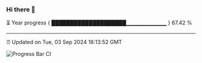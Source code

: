 ### Hi there 👋

⏳ Year progress { ████████████████████▁▁▁▁▁▁▁▁▁▁ } 67.42 %

---

⏰ Updated on Tue, 03 Sep 2024 18:13:52 GMT

![Progress Bar CI](https://github.com/code-lakshay/GitHub-Actions-Demo/workflows/Progress%20Bar%20CI/badge.svg)
